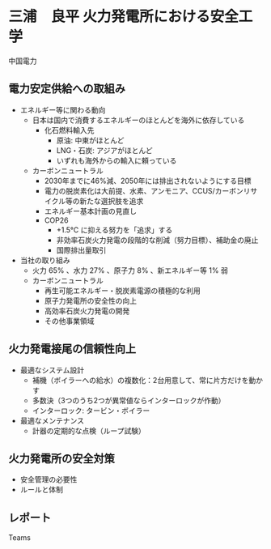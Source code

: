 # 三浦　良平 火力発電所における安全工学

中国電力

## 電力安定供給への取組み
* エネルギー等に関わる動向
  * 日本は国内で消費するエネルギーのほとんどを海外に依存している
    * 化石燃料輸入先
      * 原油: 中東がほとんど
      * LNG・石炭: アジアがほとんど
      * いずれも海外からの輸入に頼っている
  * カーボンニュートラル
    * 2030年までに46%減、2050年には排出されないようにする目標
    * 電力の脱炭素化は大前提、水素、アンモニア、CCUS/カーボンリサイクル等の新たな選択肢を追求
    * エネルギー基本計画の見直し
    * COP26
      * +1.5℃ に抑える努力を「追求」する
      * 非効率石炭火力発電の段階的な削減（努力目標）、補助金の廃止
      * 国際排出量取引
* 当社の取り組み
  * 火力 65% 、水力 27% 、原子力 8% 、新エネルギー等 1% 弱
  * カーボンニュートラル
    * 再生可能エネルギー・脱炭素電源の積極的な利用
    * 原子力発電所の安全性の向上
    * 高効率石炭火力発電の開発
    * その他事業領域

## 火力発電接尾の信頼性向上
* 最適なシステム設計
  * 補機（ボイラーへの給水）の複数化：2台用意して、常に片方だけを動かす
  * 多数決（3つのうち2つが異常値ならインターロックが作動）
  * インターロック:   タービン・ボイラー
* 最適なメンテナンス
  * 計器の定期的な点検（ループ試験）

## 火力発電所の安全対策
* 安全管理の必要性
* ルールと体制

## レポート

Teams
